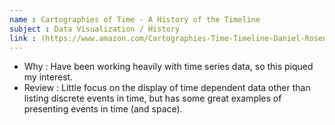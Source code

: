 ```yaml
---
name : Cartographies of Time - A History of the Timeline
subject : Data Visualization / History
link : (https://www.amazon.com/Cartographies-Time-Timeline-Daniel-Rosenberg/dp/1616890584)
---
```


* Why : Have been working heavily with time series data, so this piqued my interest.
* Review : Little focus on the display of time dependent data other than listing discrete events in time, but has some great examples of presenting events in time (and space).
